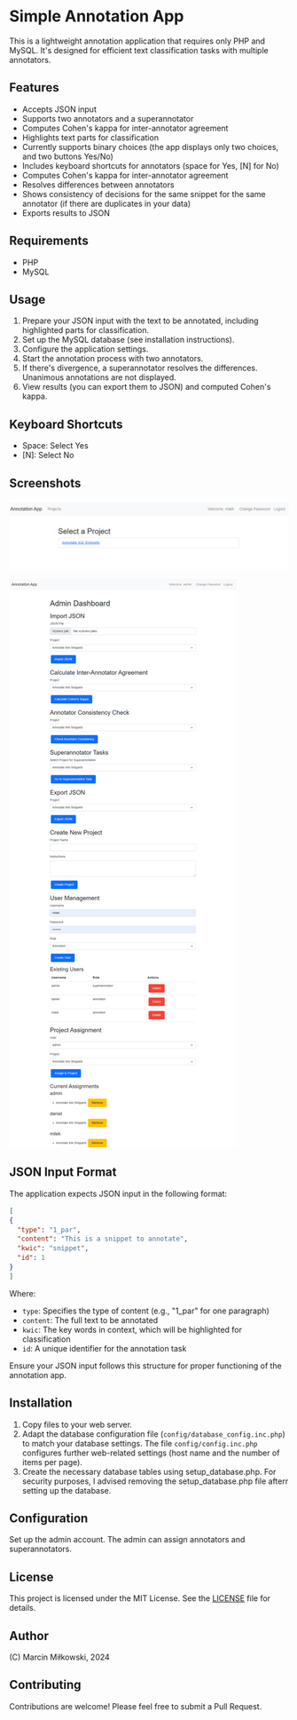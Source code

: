 # Simple Annotation App

This is a lightweight annotation application that requires only PHP and MySQL. It's designed for efficient text classification tasks with multiple annotators.

## Features

- Accepts JSON input
- Supports two annotators and a superannotator
- Computes Cohen's kappa for inter-annotator agreement
- Highlights text parts for classification
- Currently supports binary choices (the app displays only two choices, and two buttons Yes/No)
- Includes keyboard shortcuts for annotators (space for Yes, [N] for No)
- Computes Cohen's kappa for inter-annotator agreement
- Resolves differences between annotators
- Shows consistency of decisions for the same snippet for the same annotator (if there are duplicates in your data)
- Exports results to JSON

## Requirements

- PHP
- MySQL

## Usage

1. Prepare your JSON input with the text to be annotated, including highlighted parts for classification.
2. Set up the MySQL database (see installation instructions).
3. Configure the application settings.
4. Start the annotation process with two annotators.
5. If there's divergence, a superannotator resolves the differences. Unanimous annotations are not displayed.
6. View results (you can export them to JSON) and computed Cohen's kappa.

## Keyboard Shortcuts

- Space: Select Yes
- [N]: Select No

## Screenshots

![Annotation interface](screenshot1.png)

![Admin interface](screenshot2.png)

## JSON Input Format

The application expects JSON input in the following format:

```json
[
{
  "type": "1_par",
  "content": "This is a snippet to annotate",
  "kwic": "snippet",
  "id": 1
}
]
```

Where:
- `type`: Specifies the type of content (e.g., "1_par" for one paragraph)
- `content`: The full text to be annotated
- `kwic`: The key words in context, which will be highlighted for classification
- `id`: A unique identifier for the annotation task

Ensure your JSON input follows this structure for proper functioning of the annotation app.

## Installation

1. Copy files to your web server.
2. Adapt the database configuration file (`config/database_config.inc.php`) to match your database settings. The file `config/config.inc.php` configures further web-related settings (host name and the number of items per page).
3. Create the necessary database tables using setup_database.php. For security purposes, I advised removing the setup_database.php file afterr setting up the database.

## Configuration

Set up the admin account. The admin can assign annotators and superannotators.


## License

This project is licensed under the MIT License. See the [LICENSE](LICENSE) file for details.

## Author

(C) Marcin Miłkowski, 2024

## Contributing

Contributions are welcome! Please feel free to submit a Pull Request.
